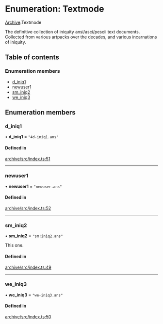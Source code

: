 # Enumeration: Textmode

[Archive](../modules/Archive.md).Textmode

The definitive collection of iniquity ansi/asci/pescii text documents.
Collected from various artpacks over the decades, and various incarnations of iniquity.

## Table of contents

### Enumeration members

- [d\_iniq1](Archive.Textmode.md#d_iniq1)
- [newuser1](Archive.Textmode.md#newuser1)
- [sm\_iniq2](Archive.Textmode.md#sm_iniq2)
- [we\_iniq3](Archive.Textmode.md#we_iniq3)

## Enumeration members

### d\_iniq1

• **d\_iniq1** = `"4d-iniq1.ans"`

#### Defined in

[archive/src/index.ts:51](https://github.com/iniquitybbs/iniquity/blob/d7c93a1/packages/archive/src/index.ts#L51)

___

### newuser1

• **newuser1** = `"newuser.ans"`

#### Defined in

[archive/src/index.ts:52](https://github.com/iniquitybbs/iniquity/blob/d7c93a1/packages/archive/src/index.ts#L52)

___

### sm\_iniq2

• **sm\_iniq2** = `"sm!iniq2.ans"`

This one.

#### Defined in

[archive/src/index.ts:49](https://github.com/iniquitybbs/iniquity/blob/d7c93a1/packages/archive/src/index.ts#L49)

___

### we\_iniq3

• **we\_iniq3** = `"we-iniq3.ans"`

#### Defined in

[archive/src/index.ts:50](https://github.com/iniquitybbs/iniquity/blob/d7c93a1/packages/archive/src/index.ts#L50)
